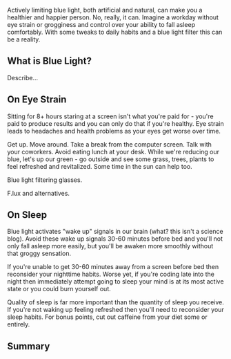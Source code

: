 
Actively limiting blue light, both artificial and natural, can make you a healthier and happier person. No, really, it can. Imagine a workday without eye strain or grogginess and control over your ability to fall asleep comfortably. With some tweaks to daily habits and a blue light filter this can be a reality.

## What is Blue Light?

Describe...

## On Eye Strain

Sitting for 8+ hours staring at a screen isn't what you're paid for - you're paid to produce results and you can only do that if you're healthy. Eye strain leads to headaches and health problems as your eyes get worse over time.

Get up. Move around. Take a break from the computer screen. Talk with your coworkers. Avoid eating lunch at your desk. While we're reducing our blue, let's up our green - go outside and see some grass, trees, plants to feel refreshed and revitalized. Some time in the sun can help too.

Blue light filtering glasses.

F.lux and alternatives.

## On Sleep

Blue light activates "wake up" signals in our brain (what? this isn't a science blog). Avoid these wake up signals 30-60 minutes before bed and you'll not only fall asleep more easily, but you'll be awaken more smoothly without that groggy sensation.

If you're unable to get 30-60 minutes away from a screen before bed then reconsider your nighttime habits. Worse yet, if you're coding late into the night then immediately attempt going to sleep your mind is at its most active state or you could burn yourself out.

Quality of sleep is far more important than the quantity of sleep you receive. If you're not waking up feeling refreshed then you'll need to reconsider your sleep habits. For bonus points, cut out caffeine from your diet some or entirely.

## Summary


